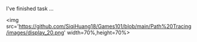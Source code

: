 
I've finished task ...

<img src='https://github.com/SiqiHuang18/Games101/blob/main/Path%20Tracing/images/display_20.png' width=70%,height=70%>
